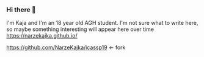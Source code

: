 ### Hi there 👋

I'm Kaja and I'm  an 18 year old AGH student. I'm not sure what to write here, so maybe something interesting will appear here over time 
https://narzekajka.github.io/ 

https://github.com/NarzeKajka/icassp19 <- fork
